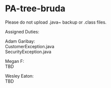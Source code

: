 # PA-tree-bruda

Please do not upload .java~ backup or .class files.

Assigned Duties:<br/>

Adam Garibay:<br/>
CustomerException.java<br/>
SecurityException.java<br/>

Megan F:<br/>
TBD<br/>

Wesley Eaton:<br/>
TBD<br/>
